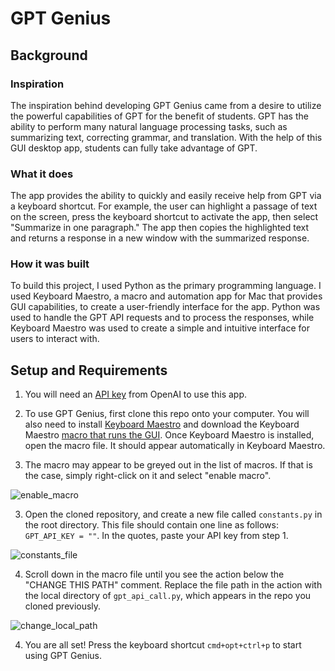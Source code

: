 # GPT Genius

## Background

### Inspiration
The inspiration behind developing GPT Genius came from a desire to utilize the powerful capabilities of GPT for the benefit of students. GPT has the ability to perform many natural language processing tasks, such as summarizing text, correcting grammar, and translation. With the help of this GUI desktop app, students can fully take advantage of GPT.

### What it does
The app provides the ability to quickly and easily receive help from GPT via a keyboard shortcut. For example, the user can highlight a passage of text on the screen, press the keyboard shortcut to activate the app, then select "Summarize in one paragraph." The app then copies the highlighted text and returns a response in a new window with the summarized response.

### How it was built
To build this project, I used Python as the primary programming language. I used Keyboard Maestro, a macro and automation app for Mac that provides GUI capabilities, to create a user-friendly interface for the app. Python was used to handle the GPT API requests and to process the responses, while Keyboard Maestro was used to create a simple and intuitive interface for users to interact with.

## Setup and Requirements

1. You will need an [API key](https://platform.openai.com/account/api-keys) from OpenAI to use this app.


2. To use GPT Genius, first clone this repo onto your computer. You will also need to install [Keyboard Maestro](https://www.keyboardmaestro.com/main/) and download the Keyboard Maestro [macro that runs the GUI](). Once Keyboard Maestro is installed, open the macro file. It should appear automatically in Keyboard Maestro. 


2. The macro may appear to be greyed out in the list of macros. If that is the case, simply right-click on it and select "enable macro". 

![enable_macro](https://user-images.githubusercontent.com/81745551/232241935-b7ffa052-12fa-4f00-bb8d-2a8b9b559485.png)


3. Open the cloned repository, and create a new file called `constants.py` in the root directory. This file should contain one line as follows: `GPT_API_KEY = ""`. In the quotes, paste your API key from step 1. 

![constants_file](https://user-images.githubusercontent.com/81745551/232241921-43d06022-6ba6-4b78-b9f0-33ddea67c003.png)


4. Scroll down in the macro file until you see the action below the "CHANGE THIS PATH" comment. Replace the file path in the action with the local directory of `gpt_api_call.py`, which appears in the repo you cloned previously. 

![change_local_path](https://user-images.githubusercontent.com/81745551/232241930-f2731bfb-d306-493f-a791-c866adedd6da.png)


4. You are all set! Press the keyboard shortcut `cmd+opt+ctrl+p` to start using GPT Genius.
